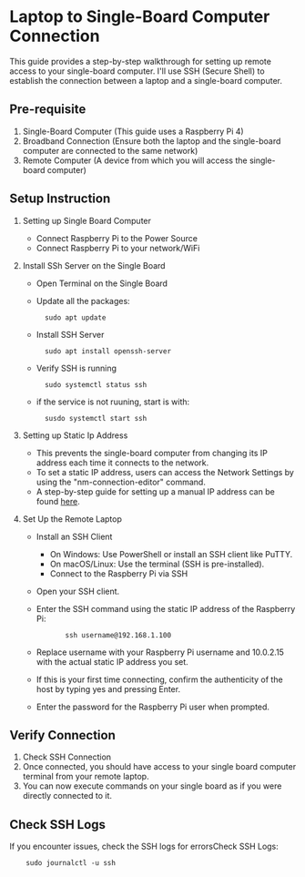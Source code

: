 # Laptop to Single-Board Computer Connection 

This guide provides a step-by-step walkthrough for setting up remote access to your single-board computer. I'll use SSH (Secure Shell) to establish the connection between a laptop and a single-board computer.

## Pre-requisite

1. Single-Board Computer (This guide uses a Raspberry Pi 4)
2. Broadband Connection (Ensure both the laptop and the single-board computer are connected to the same network)
3. Remote Computer (A device from which you will access the single-board computer)

## Setup Instruction

1. Setting up Single Board Computer
    * Connect Raspberry Pi to the Power Source
    * Connect Raspberry Pi to your network/WiFi
  
2. Install SSh Server on the Single Board
    * Open Terminal on the Single Board
    * Update all the packages:
        
            sudo apt update
    * Install SSH Server

            sudo apt install openssh-server

    * Verify SSH is running
    
            sudo systemctl status ssh

    * if the service is not ruuning, start is with:

            susdo systemctl start ssh


3. Setting up Static Ip Address
    * This prevents the single-board computer from changing its IP address each time it connects to the network.
    * To set a static IP address, users can access the Network Settings by using the "nm-connection-editor" command.
    * A step-by-step guide for setting up a manual IP address can be found [here](staticIP.md).

4. Set Up the Remote Laptop
   * Install an SSH Client
        * On Windows: Use PowerShell or install an SSH client like PuTTY.
        * On macOS/Linux: Use the terminal (SSH is pre-installed).
        * Connect to the Raspberry Pi via SSH

   * Open your SSH client.
   * Enter the SSH command using the static IP address of the Raspberry Pi:
       
                ssh username@192.168.1.100

   * Replace username with your Raspberry Pi username and 10.0.2.15 with the actual static IP address you set.
   * If this is your first time connecting, confirm the authenticity of the host by typing yes and pressing Enter.
   * Enter the password for the Raspberry Pi user when prompted.

## Verify Connection
   1. Check SSH Connection
   2. Once connected, you should have access to your single board computer terminal from your remote laptop.
   3. You can now execute commands on your single board as if you were directly connected to it.

## Check SSH Logs

If you encounter issues, check the SSH logs for errorsCheck SSH Logs:

        sudo journalctl -u ssh

